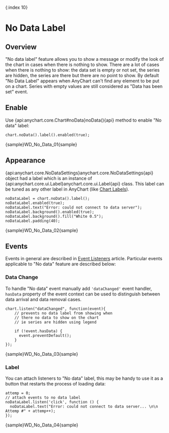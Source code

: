 {:index 10}
# No Data Label

## Overview

"No data label" feature allows you to show a message or modify the look of the chart in cases when there is nothing to show. There are a lot of cases when there is nothing to show: the data set is empty or not set, the series are hidden, the series are there but there are no point to show. By default "No Data Label" appears when AnyChart can't find any element to be put on a chart. Series with empty values are still considered as "Data has been set" event.

## Enable

Use {api:anychart.core.Chart#noData}noData(){api} method to enable "No data" label:

```
chart.noData().label().enabled(true);
```

{sample}WD\_No\_Data\_01{sample}

## Appearance

{api:anychart.core.NoDataSettings}anychart.core.NoDataSettings{api} object had a label which is an instance of {api:anychart.core.ui.Label}anychart.core.ui.Label{api} class. This label can be tuned as any other label in AnyChart (like [Chart Labels](../Common_Settings/Chart_Labels)).

```
noDataLabel = chart.noData().label();
noDataLabel.enabled(true);
noDataLabel.text("Error: could not connect to data server");
noDataLabel.background().enabled(true);
noDataLabel.background().fill("White 0.5");
noDataLabel.padding(40);
```

{sample}WD\_No\_Data\_02{sample}

## Events

Events in general are described in [Event Listeners](../Common_Settings/Event_Listeners) article. Particular events applicable to "No data" feature are described below:

### Data Change

To handle "No data" event manually add `'dataChanged'` event handler, `hasData` property of the event context can be used to distinguish between data arrival and data removal cases.

```
chart.listen("dataChanged", function(event){
    // prevents no data label from showing when 
    // there no data to show on the chart
    // ie series are hidden using legend

    if (!event.hasData) {
      event.preventDefault();
    }
});
```

{sample}WD\_No\_Data\_03{sample}

### Label

You can attach listeners to "No data" label, this may be handy to use it as a button that restarts the process of loading data:

```
attemp = 0;
// attach events to no data label
noDataLabel.listen('click', function () {
  noDataLabel.text("Error: could not connect to data server... \n\n Attemp #" + attemp++);
});
```

{sample}WD\_No\_Data\_04{sample}